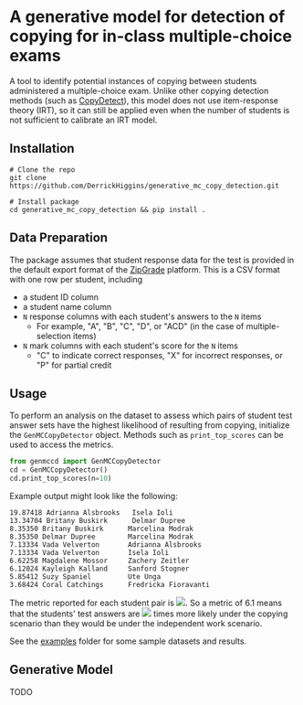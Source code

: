 # A generative model for detection of copying for in-class multiple-choice exams

A tool to identify potential instances of copying between students administered
a multiple-choice exam.  Unlike other copying detection methods (such as
[CopyDetect](https://cran.r-project.org/web/packages/CopyDetect/)), this model does
not use item-response theory (IRT), so it can still be applied even when the
number of students is not sufficient to calibrate an IRT model.

## Installation

```
# Clone the repo
git clone https://github.com/DerrickHiggins/generative_mc_copy_detection.git

# Install package
cd generative_mc_copy_detection && pip install .
```

## Data Preparation

The package assumes that student response data for the test is provided in the
default export format of the [ZipGrade](https://www.zipgrade.com/) platform.  This is a CSV format with one row per student, including

* a student ID column
* a student name column
* `N` response columns with each student's answers to the `N` items
    * For example, "A", "B", "C", "D", or "ACD" (in the case of multiple-selection items)
* `N` mark columns with each student's score for the `N` items
    * "C" to indicate correct responses, "X" for incorrect responses, or "P" for partial credit

## Usage

To perform an analysis on the dataset to assess which pairs of student test answer sets have the highest likelihood of resulting from copying, initialize the `GenMCCopyDetector` object.  Methods such as `print_top_scores` can be used to access the metrics.

```python
from genmccd import GenMCCopyDetector
cd = GenMCCopyDetector()
cd.print_top_scores(n=10)
```

Example output might look like the following:

```
19.87418 Adrianna Alsbrooks   Isela Ioli          
13.34704 Britany Buskirk      Delmar Dupree       
8.35350 Britany Buskirk      Marcelina Modrak    
8.35350 Delmar Dupree        Marcelina Modrak    
7.13334 Vada Velverton       Adrianna Alsbrooks  
7.13334 Vada Velverton       Isela Ioli          
6.62258 Magdalene Mossor     Zachery Zeitler     
6.12024 Kayleigh Kalland     Sanford Stogner     
5.85412 Suzy Spaniel         Ute Unga            
3.68424 Coral Catchings      Fredricka Fioravanti
```
The metric reported for each student pair is <img src="$log_2(P[A_1,A_2|copying])%20-%20log_2(P[A_1,A_2|independent])">.  So a metric of 6.1 means that the students' test answers are <img src="https://render.githubusercontent.com/render/math?math=2^{6.1}"> times more likely under the copying scenario than they would be under the independent work scenario.

See the [examples](examples/) folder for some sample datasets and results.

## Generative Model

TODO